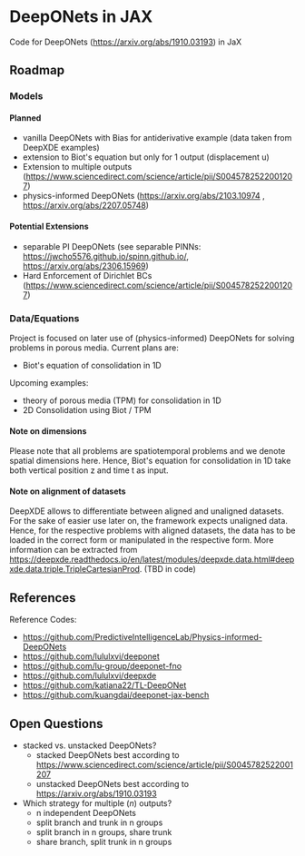 # DeepONets in JAX

Code for DeepONets (https://arxiv.org/abs/1910.03193) in JaX 

## Roadmap

### Models
#### Planned
* vanilla DeepONets with Bias for antiderivative example (data taken from DeepXDE examples)
* extension to Biot's equation but only for 1 output (displacement u)
* Extension to multiple outputs (https://www.sciencedirect.com/science/article/pii/S0045782522001207)
* physics-informed DeepONets (https://arxiv.org/abs/2103.10974 ,  https://arxiv.org/abs/2207.05748)

#### Potential Extensions
* separable PI DeepONets (see separable PINNs: https://jwcho5576.github.io/spinn.github.io/, https://arxiv.org/abs/2306.15969)
* Hard Enforcement of Dirichlet BCs (https://www.sciencedirect.com/science/article/pii/S0045782522001207)

### Data/Equations
Project is focused on later use of (physics-informed) DeepONets for solving problems in porous media. Current plans are:
* Biot's equation of consolidation in 1D

Upcoming examples:
* theory of porous media (TPM) for consolidation in 1D
* 2D Consolidation using Biot / TPM

#### Note on dimensions
Please note that all problems are spatiotemporal problems and we denote spatial dimensions here. Hence, Biot's equation for consolidation in 1D take both vertical position z and time t as input.

#### Note on alignment of datasets
DeepXDE allows to differentiate between aligned and unaligned datasets. For the sake of easier use later on, the framework expects unaligned data. Hence, for the respective problems with aligned datasets, the data has to be loaded in the correct form or manipulated in the respective form. More information can be extracted from https://deepxde.readthedocs.io/en/latest/modules/deepxde.data.html#deepxde.data.triple.TripleCartesianProd. (TBD in code)

## References

Reference Codes: 
* https://github.com/PredictiveIntelligenceLab/Physics-informed-DeepONets
* https://github.com/lululxvi/deeponet
* https://github.com/lu-group/deeponet-fno
* https://github.com/lululxvi/deepxde
* https://github.com/katiana22/TL-DeepONet
* https://github.com/kuangdai/deeponet-jax-bench

## Open Questions
* stacked vs. unstacked DeepONets?
  * stacked DeepONets best according to https://www.sciencedirect.com/science/article/pii/S0045782522001207
  * unstacked DeepONets best according to https://arxiv.org/abs/1910.03193
* Which strategy for multiple ($n$) outputs?
  * n independent DeepONets
  * split branch and trunk in n groups
  * split branch in n groups, share trunk
  * share branch, split trunk in n groups